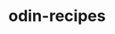 # odin-recipes
<!-- This project is to develope HTML basics. The skills that will be developed by the end of this project are the necessary fundamentals for making a basic website -->